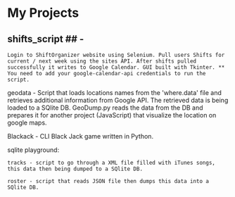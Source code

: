 # My Projects

## **shifts_script** ## - 
    Login to ShiftOrganizer website using Selenium. Pull users Shifts for current / next week using the sites API. After shifts pulled successfully it writes to Google Calendar. GUI built with Tkinter. ** You need to add your google-calendar-api credentials to run the script.

geodata - Script that loads locations names from the 'where.data' file and retrieves additional information from Google API. The retrieved data is being loaded to a SQlite DB. 
GeoDump.py reads the data from the DB and prepares it for another project (JavaScript) that visualize the location on google maps.

Blackack - CLI Black Jack game written in Python.

sqlite playground: 

    tracks - script to go through a XML file filled with iTunes songs, this data then being dumped to a SQlite DB.

    roster - script that reads JSON file then dumps this data into a SQlite DB.
